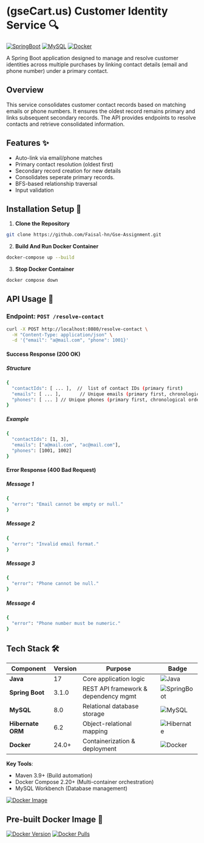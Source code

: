 # (gseCart.us) Customer Identity Service 🔍

[![SpringBoot](https://img.shields.io/badge/SpringBoot-3.1.0-brightgreen)](https://spring.io/)
[![MySQL](https://img.shields.io/badge/MySQL-8.0-orange)](https://www.mysql.com/)
[![Docker](https://img.shields.io/badge/Docker-24.0%2B-cyan)](https://www.docker.com/)

A Spring Boot application designed to manage and resolve customer identities across multiple purchases by linking contact details (email and phone number) under a primary contact.

## Overview

This service consolidates customer contact records based on matching emails or phone numbers. It ensures the oldest record remains primary and links subsequent secondary records. The API provides endpoints to resolve contacts and retrieve consolidated information.

## Features ✨
- Auto-link via email/phone matches
- Primary contact resolution (oldest first)
- Secondary record creation for new details
- Consolidates seperate primary records.
- BFS-based relationship traversal
- Input validation

## Installation Setup 🚀
1. **Clone the Repository**
```bash
git clone https://github.com/Faisal-hn/Gse-Assignment.git
```

2. **Build And Run Docker Container**
```bash
docker-compose up --build 
```

3. **Stop Docker Container**
```bash
docker compose down
```

## API Usage 🚀

### Endpoint: `POST /resolve-contact`
```bash
curl -X POST http://localhost:8080/resolve-contact \
  -H "Content-Type: application/json" \
  -d '{"email": "a@mail.com", "phone": 1001}'
```

#### Success Response (200 OK)
##### Structure
```bash
{
  "contactIds": [ ... ],  //  list of contact IDs (primary first)
  "emails": [ ... ],       // Unique emails (primary first, chronological order)
  "phones": [ ... ] // Unique phones (primary first, chronological order)
}
```
#####  Example
```bash
{
  "contactIds": [1, 3],
  "emails": ["a@mail.com", "ac@mail.com"],
  "phones": [1001, 1002]
}
```
#### Error Response (400 Bad Request)
#####  Message 1
```bash
{
  "error": "Email cannot be empty or null."
}
```
#####  Message 2
```bash
{
  "error": "Invalid email format."
}
```
#####  Message 3
```bash
{
  "error": "Phone cannot be null."
}
```
#####  Message 4
```bash
{
  "error": "Phone number must be numeric."
}
```

## Tech Stack 🛠️

| Component               | Version | Purpose                              | Badge |
|-------------------------|---------|--------------------------------------|-------|
| **Java**                | 17      | Core application logic               | ![Java](https://img.shields.io/badge/Java-17-007396) |
| **Spring Boot**         | 3.1.0   | REST API framework & dependency mgmt | ![SpringBoot](https://img.shields.io/badge/Spring%20Boot-3.1.0-6DB33F) |
| **MySQL**               | 8.0     | Relational database storage          | ![MySQL](https://img.shields.io/badge/MySQL-8.0-4479A1) |
| **Hibernate ORM**       | 6.2     | Object-relational mapping            | ![Hibernate](https://img.shields.io/badge/Hibernate-6.2-59666C) |
| **Docker**              | 24.0+   | Containerization & deployment        | ![Docker](https://img.shields.io/badge/Docker-24.0%2B-2496ED) |

**Key Tools**:
- Maven 3.9+ (Build automation)
- Docker Compose 2.20+ (Multi-container orchestration)
- MySQL Workbench (Database management)

[![Docker Image](https://img.shields.io/badge/Available%20on-Docker%20Hub-2496ED)](https://hub.docker.com/r/faisalhn/gse-cart-contact-app)

## Pre-built Docker Image 🐳

[![Docker Version](https://img.shields.io/docker/v/faisalhn/gse-cart-contact-app/latest?color=blue&label=Docker%20Image)](https://hub.docker.com/r/faisalhn/gse-cart-contact-app)
[![Docker Pulls](https://img.shields.io/docker/pulls/faisalhn/gse-cart-contact-app)](https://hub.docker.com/r/faisalhn/gse-cart-contact-app)

